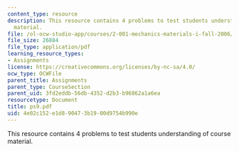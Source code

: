 ```yaml
---
content_type: resource
description: This resource contains 4 problems to test students understanding of course
  material.
file: /ol-ocw-studio-app/courses/2-001-mechanics-materials-i-fall-2006/4e02c152e1d890473b1900d9754b990e_ps9.pdf
file_size: 26884
file_type: application/pdf
learning_resource_types:
- Assignments
license: https://creativecommons.org/licenses/by-nc-sa/4.0/
ocw_type: OCWFile
parent_title: Assignments
parent_type: CourseSection
parent_uid: 3fd2eddb-56db-4352-d2b3-b96862a1a6ea
resourcetype: Document
title: ps9.pdf
uid: 4e02c152-e1d8-9047-3b19-00d9754b990e
---
```

This resource contains 4 problems to test students understanding of course material.